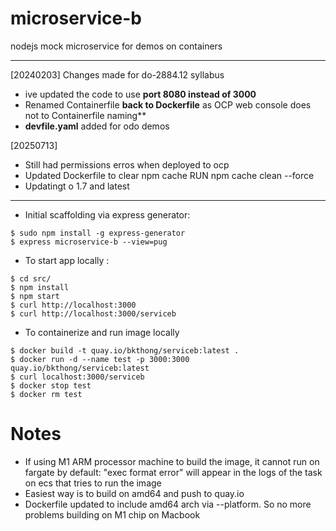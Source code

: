 # microservice-b
nodejs mock microservice for demos on containers

---
[20240203]
Changes made for do-2884.12 syllabus
- ive updated the code to use **port 8080 instead of 3000**
- Renamed Containerfile **back to Dockerfile** as OCP web console does not 
    to Containerfile naming**
- **devfile.yaml** added for odo demos

[20250713]
- Still had permissions erros when deployed to ocp
- Updated Dockerfile to clear npm cache
    RUN npm cache clean --force 
- Updatingt o 1.7 and latest

---

- Initial scaffolding via express generator:
```
$ sudo npm install -g express-generator
$ express microservice-b --view=pug
```

- To start app locally :
```
$ cd src/
$ npm install
$ npm start
$ curl http://localhost:3000
$ curl http://localhost:3000/serviceb
```

- To containerize and run image locally
```
$ docker build -t quay.io/bkthong/serviceb:latest .
$ docker run -d --name test -p 3000:3000 quay.io/bkthong/serviceb:latest
$ curl localhost:3000/serviceb
$ docker stop test
$ docker rm test
```

# Notes
- If using M1 ARM processor machine to build the image, it cannot run on fargate by default:
   "exec format error" will appear in the logs of the task on ecs that tries to run the image
- Easiest way is to build on amd64 and push to quay.io
- Dockerfile updated to include amd64 arch via --platform. So no more problems building on M1 chip on Macbook


